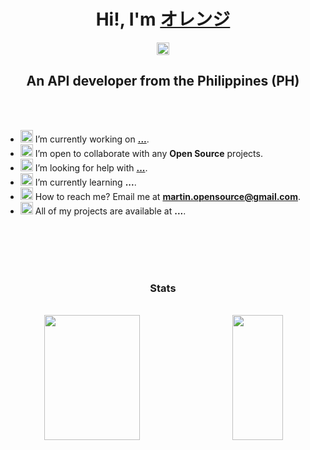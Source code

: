 <h1 align="center">Hi!, I'm <a href="http://pupupulp.github.io/">オレンジ</a></h1>

<p align="center">
  <a href="https://github.com/pupupulp" target="blank">
  <img align="center" 
    src="https://cdn.jsdelivr.net/npm/simple-icons@3.12.0/icons/github.svg"
    alt="pupupulp" 
    height="20" width="20"/>
  </a>

</p>

<h2 align="center">An API developer from the Philippines (PH)</h2>

<br>
<br>

- <span><img width="20px" src="https://img.icons8.com/color/48/000000/source-code.png"/> I’m currently working on **[...](#)**.</span>
- <span><img width="20px" src="https://img.icons8.com/color/48/000000/teamwork.png"/> I’m open to collaborate with any **Open Source** projects.</span>
- <span><img width="20px" src="https://img.icons8.com/color/48/000000/connectivity-and-help.png"/> I’m looking for help with **[...](#)**.</span>
- <span><img width="20px" src="https://img.icons8.com/color/48/000000/learning.png"/> I’m currently learning **...**.</span>
- <span><img width="20px" src="https://img.icons8.com/color/48/000000/important-mail.png"/> How to reach me? Email me at **martin.opensource@gmail.com**.<span>
- <span><img width="20px" src="https://img.icons8.com/color/48/000000/prototype.png"/> All of my projects are available at **...**.<span>

<br>
<br>
  
<div align="center">
<!-- <a href="https://github.com/oren-ji/oren-ji">
  <img src="https://github-readme-stats.vercel.app/api/pin/?username=oren-ji&repo=oren-ji&show_owner=true"/>
</a> -->
</div>

<br>
<br>

<h3 align="center">Stats</h3>

<br>

<div align="center">
<img align="left" height="200px" width="55%" src="https://github-readme-stats.vercel.app/api?username=oren-ji&count_private=true&show_icons=true&include_all_commits=true&custom_title=Github Stats&hide_title=true"/>

<img align="right" height="200px" width="40%" src="https://github-readme-stats.vercel.app/api/top-langs/?username=oren-ji&langs_count=8&layout=compact&hide_title=true"/>
</div>
  
